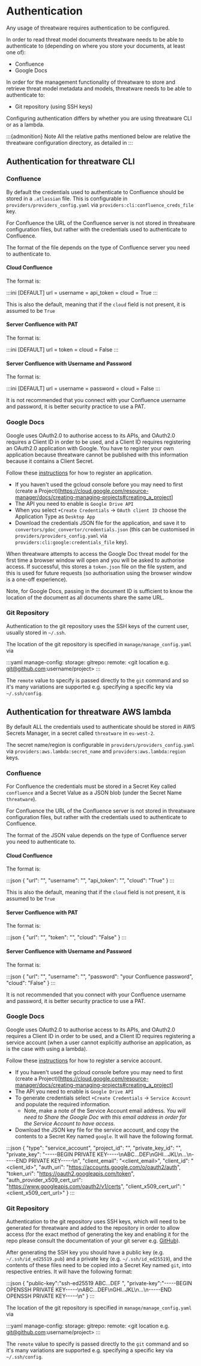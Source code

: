 # Authentication

Any usage of threatware requires authentication to be configured.

In order to read threat model documents threatware needs to be able to authenticate to (depending on where you store your documents, at least one of):
- Confluence
- Google Docs

In order for the management functionality of threatware to store and retrieve threat model metadata and models, threatware needs to be able to authenticate to:
- Git repository (using SSH keys)

Configuring authentication differs by whether you are using threatware CLI or as a lambda.

:::{admonition} Note
All the relative paths mentioned below are relative the threatware configuration directory, as detailed in [](../configure/configuration.md)
:::

## Authentication for threatware CLI

### Confluence

By default the credentials used to authenticate to Confluence should be stored in a `.atlassian` file.  This is configurable in `providers/providers_config.yaml` via `providers:cli:confluence_creds_file` key.

For Confluence the URL of the Confluence server is not stored in threatware configuration files, but rather with the credentials used to authenticate to Confluence.

The format of the file depends on the type of Confluence server you need to authenticate to.

#### Cloud Confluence

The format is:

:::ini
[DEFAULT]
url = <your Confluence URL>
username = <your Confluence username>
api_token = <your Confluence API Token>
cloud = True
:::

This is also the default, meaning that if the `cloud` field is not present, it is assumed to be `True`

#### Server Confluence with PAT

The format is:

:::ini
[DEFAULT]
url = <your Confluence URL>
token = <your Confluence Personal Access Token>
cloud = False
:::

#### Server Confluence with Username and Password

The format is:

:::ini
[DEFAULT]
url = <your Confluence URL>
username = <your Confluence username>
password = <your Confluence password>
cloud = False
:::

It is not recommended that you connect with your Confluence username and password, it is better security practice to use a PAT.

### Google Docs

Google uses OAuth2.0 to authorise access to its APIs, and OAuth2.0 requires a Client ID in order to be used, and a Client ID requires registering an OAuth2.0 application with Google.  You have to register your own application because threatware cannot be published with this information because it contains a Client Secret.

Follow these [instructions](https://developers.google.com/identity/protocols/oauth2/native-app) for how to register an application.
- If you haven't used the gcloud console before you may need to first (create a Project)[https://cloud.google.com/resource-manager/docs/creating-managing-projects#creating_a_project]
- The API you need to enable is `Google Drive API`
- When you select `+Create Credentials` -> `OAuth client ID` choose the Application Type as `Desktop App`
- Download the credentials JSON file for the application, and save it to `convertors/gdoc_convertor/credentials.json` (this can be customised in `providers/providers_config.yaml` via `providers:cli:google:credentials_file` key).

When threatware attempts to access the Google Doc threat model for the first time a browser window will open and you will be asked to authorise access.  If successful, this stores a `token.json` file on the file system, and this is used for future requests (so authorisation using the browser window is a one-off experience).

Note, for Google Docs, passing in the document ID is sufficient to know the location of the document as all documents share the same URL.

### Git Repository

Authentication to the git repository uses the SSH keys of the current user, usually stored in `~/.ssh`.

The location of the git repository is specified in `manage/manage_config.yaml` via

:::yaml
manage-config:
    storage:
        gitrepo:
            remote: <git location e.g. git@github.com:username/project>
:::

The `remote` value to specify is passed directly to the `git` command and so it's many variations are supported e.g. specifying a specific key via `~/.ssh/config`.

## Authentication for threatware AWS lambda

By default ALL the credentials used to authenticate should be stored in AWS Secrets Manager, in a secret called `threatware` in `eu-west-2`.  

The secret name/region is configurable in `providers/providers_config.yaml` via `providers:aws.lambda:secret_name` and `providers:aws.lambda:region` keys.

### Confluence

For Confluence the credentials must be stored in a Secret Key called `confluence` and a Secret Value as a JSON blob (under the Secret Name `threatware`).

For Confluence the URL of the Confluence server is not stored in threatware configuration files, but rather with the credentials used to authenticate to Confluence.

The format of the JSON value depends on the type of Confluence server you need to authenticate to.

#### Cloud Confluence

The format is:

:::json
{ 
    "url": "<your Confluence URL>", 
    "username": "<your Confluence username>",
    "api_token": "<your Confluence API Token>",
    "cloud": "True"
}
:::

This is also the default, meaning that if the `cloud` field is not present, it is assumed to be `True`

#### Server Confluence with PAT

The format is:

:::json
{ 
    "url": "<your Confluence URL>", 
    "token": "<your Confluence Personal Access Token>",
    "cloud": "False"
}
:::

#### Server Confluence with Username and Password

The format is:

:::json
{ 
    "url": "<your Confluence URL>", 
    "username": "<your Confluence username>",
    "password": "your Confluence password",
    "cloud": "False"
}
:::

It is not recommended that you connect with your Confluence username and password, it is better security practice to use a PAT.

### Google Docs

Google uses OAuth2.0 to authorise access to its APIs, and OAuth2.0 requires a Client ID in order to be used, and a Client ID requires registering a service account (when a user cannot explicitly authorise an application, as is the case with using a lambda).

Follow these [instructions](https://developers.google.com/identity/protocols/oauth2/service-account) for how to register a service account.
- If you haven't used the gcloud console before you may need to first (create a Project)[https://cloud.google.com/resource-manager/docs/creating-managing-projects#creating_a_project]
- The API you need to enable is `Google Drive API`
- To generate credentials select `+Create Credentials` -> `Service Account` and populate the required information.
    - Note, make a note of the Service Account email address.  *You will need to Share the Google Doc with this email address in order for the Service Account to have access.*
- Download the JSON key file for the service account, and copy the contents to a Secret Key named `google`.  It will have the following format.

:::json
{
    "type": "service_account", 
    "project_id": "<project-id>", 
    "private_key_id": "<private-key-id>", 
    "private_key": "-----BEGIN PRIVATE KEY-----\nABC...DEF\nGHI...JKL\n...\n-----END PRIVATE KEY-----\n", 
    "client_email": "<client_email>", 
    "client_id": "<client_id>", 
    "auth_uri": "https://accounts.google.com/o/oauth2/auth", 
    "token_uri": "https://oauth2.googleapis.com/token", 
    "auth_provider_x509_cert_url": "https://www.googleapis.com/oauth2/v1/certs", 
    "client_x509_cert_url": "<client_x509_cert_url>" 
}
:::

### Git Repository

Authentication to the git repository uses SSH keys, which will need to be generated for threatware and added to the repository in order to allow access (for the exact method of generating the key and enabling it for the repo please consult the documentation of your git server e.g. [GitHub](https://docs.github.com/en/authentication/connecting-to-github-with-ssh/adding-a-new-ssh-key-to-your-github-account)).

After generating the SSH key you should have a public key (e.g. `~/.ssh/id_ed25519.pub`) and a private key (e.g. `~/.ssh/id_ed25519`), and the contents of these files need to be copied into a Secret Key named `git`, into respective entries.  It will have the following format:

:::json
{
    "public-key":"ssh-ed25519 ABC...DEF <service account email address>", 
    "private-key":"-----BEGIN OPENSSH PRIVATE KEY-----\nABC...DEF\nGHI..JKL\n...\n-----END OPENSSH PRIVATE KEY-----\n"
}
:::

The location of the git repository is specified in `manage/manage_config.yaml` via

:::yaml
manage-config:
    storage:
        gitrepo:
            remote: <git location e.g. git@github.com:username/project>
:::

The `remote` value to specify is passed directly to the `git` command and so it's many variations are supported e.g. specifying a specific key via `~/.ssh/config`.